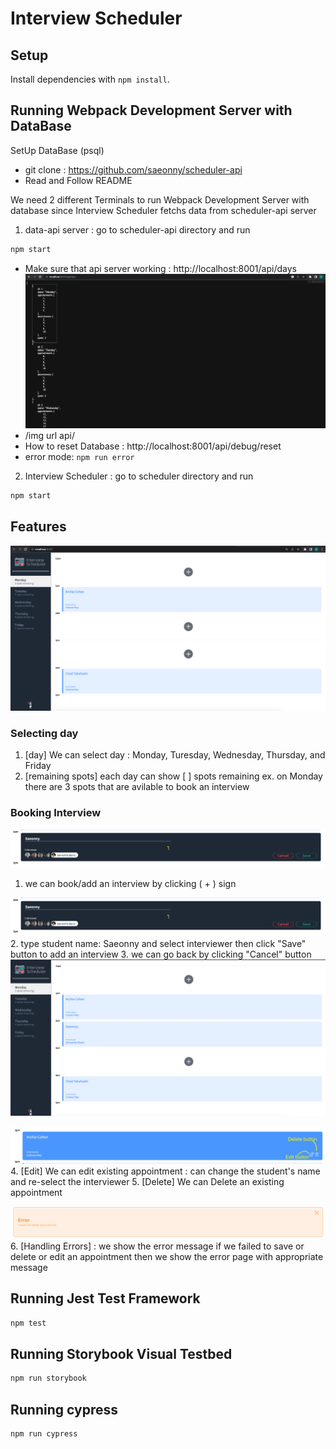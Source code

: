 # Interview Scheduler

## Setup

Install dependencies with `npm install`.



## Running Webpack Development Server with DataBase

SetUp DataBase (psql)
- git clone : https://github.com/saeonny/scheduler-api
- Read and Follow README 

We need 2 different Terminals to run Webpack Development Server with database since Interview Scheduler fetchs data from scheduler-api server

1. data-api server : go to scheduler-api directory and run
```sh
npm start
```
- Make sure that api server working : http://localhost:8001/api/days
 !["screenshot api-server/days"](https://github.com/saeonny/scheduler/blob/master/docs/scheduler-api.png)
- /img url api/
- How to reset Database : http://localhost:8001/api/debug/reset
- error mode: `npm run error`

2. Interview Scheduler : go to scheduler directory and run
```sh
npm start
```




## Features
!["screenshot mainpage"](https://github.com/saeonny/scheduler/blob/master/docs/shceduler-hompage.png)
### Selecting day
1. [day] We can select day : Monday, Turesday, Wednesday, Thursday, and Friday
2. [remaining spots] each day can show [ ] spots remaining ex. on Monday there are 3 spots that are avilable to book an interview 

### Booking Interview
!["screenshot booking an appointment"](https://github.com/saeonny/scheduler/blob/master/docs/scheduler-appointment-form.png)
1. we can book/add an interview by clicking ( + ) sign  

!["screenshot booking an appointment Form"](https://github.com/saeonny/scheduler/blob/master/docs/scheduler-appointment-form.png)
2. type student name: Saeonny and select interviewer then click "Save" button to add an interview
3. we can go back by clicking "Cancel" button
!["screenshot after booking an appointment"](https://github.com/saeonny/scheduler/blob/master/docs/scheduler-after%20save.png)



!["screenshot existing appointment hover"](https://github.com/saeonny/scheduler/blob/master/docs/scheduler-appointment-hover.png)
4. [Edit] We can edit existing appointment : can change the student's name and re-select the interviewer
5. [Delete] We can Delete an existing appointment 

!["screenshot existing appointment hover"](https://github.com/saeonny/scheduler/blob/master/docs/scheduler-appointment-error.png)
6. [Handling Errors] : we show the error message if we failed to save or delete or edit an appointment then we show the error page with appropriate message



## Running Jest Test Framework

```sh
npm test
```

## Running Storybook Visual Testbed

```sh
npm run storybook
```

## Running cypress
```sh
npm run cypress
```



